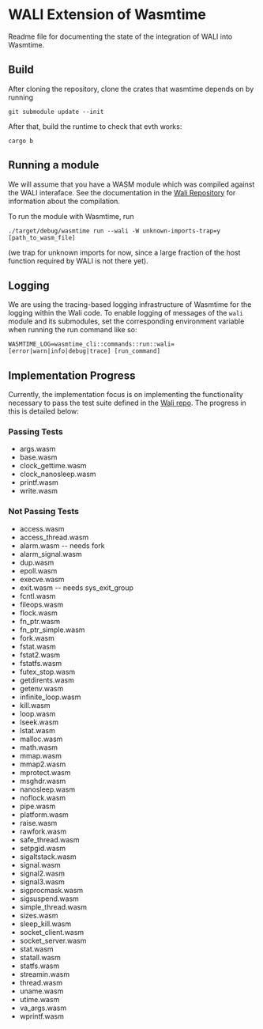 # WALI Extension of Wasmtime

Readme file for documenting the state of the integration of WALI into Wasmtime.

## Build

After cloning the repository, clone the crates that wasmtime depends on by running

```
git submodule update --init
```

After that, build the runtime to check that evth works:

```
cargo b
```

## Running a module

We will assume that you have a WASM module which was compiled against the WALI interaface. See the documentation in the [Wali Repository](https://github.com/arjunr2/WALI) for information about the compilation.

To run the module with Wasmtime, run

```
./target/debug/wasmtime run --wali -W unknown-imports-trap=y [path_to_wasm_file]
```

(we trap for unknown imports for now, since a large fraction of the host function required by WALI is not there yet).

## Logging

We are using the tracing-based logging infrastructure of Wasmtime for the logging within the Wali code. To enable logging of messages of the `wali` module and its submodules, set the corresponding environment variable when running the run command like so:

```
WASMTIME_LOG=wasmtime_cli::commands::run::wali=[error|warn|info|debug|trace] [run_command]
```

## Implementation Progress

Currently, the implementation focus is on implementing the functionality necessary to pass the test suite defined in the [Wali repo](https://github.com/arjunr2/WALI/tree/main/tests). The progress in this is detailed below:

### Passing Tests

- args.wasm
- base.wasm
- clock_gettime.wasm
- clock_nanosleep.wasm
- printf.wasm
- write.wasm

### Not Passing Tests
- access.wasm
- access_thread.wasm
- alarm.wasm -- needs fork
- alarm_signal.wasm
- dup.wasm
- epoll.wasm
- execve.wasm
- exit.wasm -- needs sys_exit_group
- fcntl.wasm
- fileops.wasm
- flock.wasm
- fn_ptr.wasm
- fn_ptr_simple.wasm
- fork.wasm
- fstat.wasm
- fstat2.wasm
- fstatfs.wasm
- futex_stop.wasm
- getdirents.wasm
- getenv.wasm
- infinite_loop.wasm
- kill.wasm
- loop.wasm
- lseek.wasm
- lstat.wasm
- malloc.wasm
- math.wasm
- mmap.wasm
- mmap2.wasm
- mprotect.wasm
- msghdr.wasm
- nanosleep.wasm
- noflock.wasm
- pipe.wasm
- platform.wasm
- raise.wasm
- rawfork.wasm
- safe_thread.wasm
- setpgid.wasm
- sigaltstack.wasm
- signal.wasm
- signal2.wasm
- signal3.wasm
- sigprocmask.wasm
- sigsuspend.wasm
- simple_thread.wasm
- sizes.wasm
- sleep_kill.wasm
- socket_client.wasm
- socket_server.wasm
- stat.wasm
- statall.wasm
- statfs.wasm
- streamin.wasm
- thread.wasm
- uname.wasm
- utime.wasm
- va_args.wasm
- wprintf.wasm